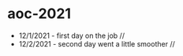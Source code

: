 # aoc-2021
* 12/1/2021 - first day on the job //
* 12/2/2021 - second day went a little smoother //
